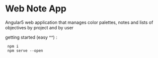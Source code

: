 
Web Note App
========================

Angular5 web application that manages color palettes, notes and lists of objectives by project and by user


getting started (easy ^^) :


```
 npm i
 npm serve --open 
 
```
